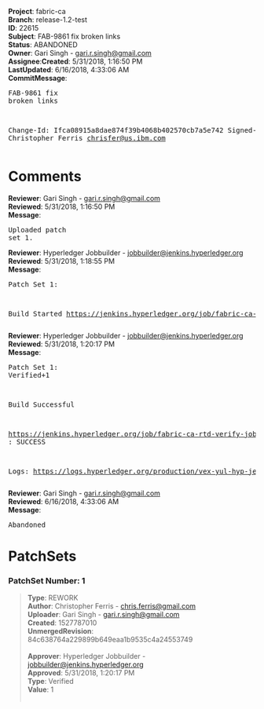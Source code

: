 <strong>Project</strong>: fabric-ca</br><strong>Branch</strong>: release-1.2-test<br><strong>ID</strong>: 22615<br><strong>Subject</strong>: FAB-9861 fix broken links<br><strong>Status</strong>: ABANDONED<br><strong>Owner</strong>: Gari Singh - gari.r.singh@gmail.com<br><strong>Assignee</strong>:<strong>Created</strong>: 5/31/2018, 1:16:50 PM<br><strong>LastUpdated</strong>: 6/16/2018, 4:33:06 AM<br><strong>CommitMessage</strong>:<br><pre>FAB-9861 fix broken links

Change-Id: Ifca08915a8dae874f39b4068b402570cb7a5e742
Signed-off-by: Christopher Ferris <chrisfer@us.ibm.com>
</pre><h1>Comments</h1><strong>Reviewer</strong>: Gari Singh - gari.r.singh@gmail.com<br><strong>Reviewed</strong>: 5/31/2018, 1:16:50 PM<br><strong>Message</strong>: <pre>Uploaded patch set 1.</pre><strong>Reviewer</strong>: Hyperledger Jobbuilder - jobbuilder@jenkins.hyperledger.org<br><strong>Reviewed</strong>: 5/31/2018, 1:18:55 PM<br><strong>Message</strong>: <pre>Patch Set 1:

Build Started https://jenkins.hyperledger.org/job/fabric-ca-rtd-verify-job/105/</pre><strong>Reviewer</strong>: Hyperledger Jobbuilder - jobbuilder@jenkins.hyperledger.org<br><strong>Reviewed</strong>: 5/31/2018, 1:20:17 PM<br><strong>Message</strong>: <pre>Patch Set 1: Verified+1

Build Successful 

https://jenkins.hyperledger.org/job/fabric-ca-rtd-verify-job/105/ : SUCCESS

Logs: https://logs.hyperledger.org/production/vex-yul-hyp-jenkins-3/fabric-ca-rtd-verify-job/105</pre><strong>Reviewer</strong>: Gari Singh - gari.r.singh@gmail.com<br><strong>Reviewed</strong>: 6/16/2018, 4:33:06 AM<br><strong>Message</strong>: <pre>Abandoned</pre><h1>PatchSets</h1><h3>PatchSet Number: 1</h3><blockquote><strong>Type</strong>: REWORK<br><strong>Author</strong>: Christopher Ferris - chris.ferris@gmail.com<br><strong>Uploader</strong>: Gari Singh - gari.r.singh@gmail.com<br><strong>Created</strong>: 1527787010<br><strong>UnmergedRevision</strong>: 84c638764a229899b649eaa1b9535c4a24553749<br><br><strong>Approver</strong>: Hyperledger Jobbuilder - jobbuilder@jenkins.hyperledger.org<br><strong>Approved</strong>: 5/31/2018, 1:20:17 PM<br><strong>Type</strong>: Verified<br><strong>Value</strong>: 1<br><br></blockquote>